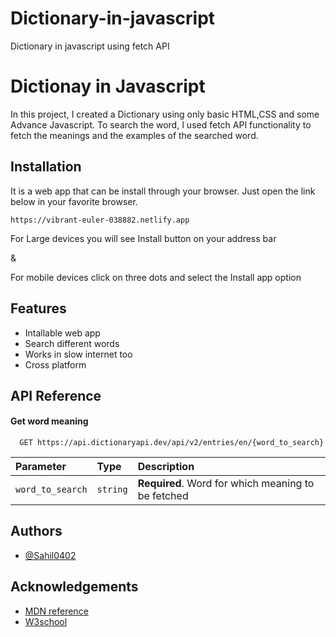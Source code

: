 # Dictionary-in-javascript
Dictionary in javascript using fetch API

# Dictionay in Javascript

In this project, I created a Dictionary using only basic HTML,CSS and some Advance Javascript.
To search the word, I used fetch API functionality to fetch the meanings
and the examples of the searched word.



## Installation

It is a web app that can be install through your browser.
Just open the link below in your favorite browser.

```
https://vibrant-euler-038882.netlify.app
```
For Large devices you will see Install button on your address bar

&

For mobile devices click on three dots and select the Install app option
## Features

- Intallable web app
- Search different words
- Works in slow internet too
- Cross platform

  
## API Reference

#### Get word meaning

```http
  GET https://api.dictionaryapi.dev/api/v2/entries/en/{word_to_search}
```

| Parameter | Type     | Description                       |
| :-------- | :------- | :-------------------------------- |
| `word_to_search`      | `string` | **Required**. Word for which meaning to be fetched |



  
## Authors

- [@Sahil0402](https://www.github.com/Sahil0402)

  
## Acknowledgements

 - [MDN reference]()
 - [W3school]()

  
